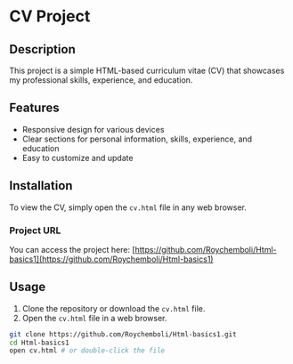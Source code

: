 # CV Project

## Description
This project is a simple HTML-based curriculum vitae (CV) that showcases my professional skills, experience, and education. 

## Features
- Responsive design for various devices
- Clear sections for personal information, skills, experience, and education
- Easy to customize and update

## Installation
To view the CV, simply open the `cv.html` file in any web browser.

### Project URL
You can access the project here: [https://github.com/Roychemboli/Html-basics1](https://github.com/Roychemboli/Html-basics1)

## Usage
1. Clone the repository or download the `cv.html` file.
2. Open the `cv.html` file in a web browser.

```bash
git clone https://github.com/Roychemboli/Html-basics1.git
cd Html-basics1
open cv.html # or double-click the file

